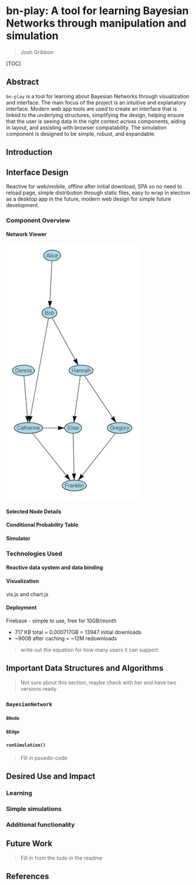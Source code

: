 <h1>bn-play: A tool for learning Bayesian Networks through manipulation and simulation</h1>
<!-- Used h1 here so the line would be left out of the TOC -->

>Josh Gribbon

[TOC]

<!--
TODO:
* [_] Add some research for education and interface stuff
* [/] Finish outline
* [_] Put name somewhere
* [/] Fill in sections
* [_] Format references
* [_] Format document as two-column pdf
    * [_] Review and update formatting in general
* [_] Check on removing the data structures and algorithms part
* [_] Submit to canvas
-->

## Abstract
`bn-play` is a tool for learning about Bayesian Networks through visualization and interface. The main focus of the project is an intuitive and explanatory interface. Modern web app tools are used to create an interface that is linked to the underlying structures, simplifying the design, helping ensure that the user is seeing data in the right context across components, aiding in layout, and assisting with browser compatability. The simulation component is designed to be simple, robust, and expandable.

## Introduction

## Interface Design

Reactive for web/mobile, offline after initial download, SPA so no need to reload page, simple distribution through static files, easy to wrap in electron as a desktop app in the future, modern web design for simple future development.


### Component Overview

#### Network Viewer

![Basic network](./public/network-view-01.png)

#### Selected Node Details

#### Conditional Probability Table

#### Simulator

### Technologies Used

#### Reactive data system and data binding

#### Visualization

vis.js and chart.js

#### Deployment

Firebase - simple to use, free for 10GB/month
* 717 KB total = 0.000717GB = 13947 initial downloads
* ~900B after caching = ~12M redownloads
> write out the equation for how many users it can support

## Important Data Structures and Algorithms

> Not sure about this section, maybe check with her and have two versions ready

### `BayesianNetwork`

#### `BNode`

#### `BEdge`

#### `runSimulation()`

> Fill in psuedo-code

## Desired Use and Impact

### Learning

### Simple simulations

### Additional functionality

## Future Work

> Fill in from the todo in the readme

## References
